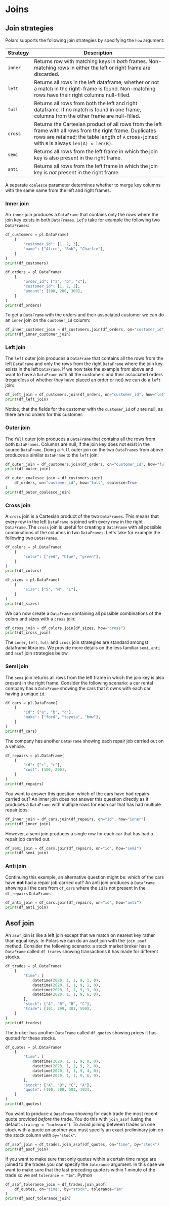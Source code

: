# Joins
## Join strategies
Polars supports the following join strategies by specifying the `how` argument:

| Strategy | Description |
| --- | --- |
| `inner` | Returns row with matching keys in *both* frames. Non-matching rows in either the left or right frame are discarded. |
| `left` | Returns all rows in the left dataframe, whether or not a match in the right-frame is found. Non-matching rows have their right columns null-filled. |
| `full` | Returns all rows from both the left and right dataframe. If no match is found in one frame, columns from the other frame are null-filled. |
| `cross` | Returns the Cartesian product of all rows from the left frame with all rows from the right frame. Duplicates rows are retained; the table length of `A` cross-joined with `B` is always `len(A) × len(B)`. |
| `semi` | Returns all rows from the left frame in which the join key is also present in the right frame. |
| `anti` | Returns all rows from the left frame in which the join key is *not* present in the right frame. |
A separate `coalesce` parameter determines whether to merge key columns with the same name from the left and right
frames.
### Inner join
An `inner` join produces a `DataFrame` that contains only the rows where the join key exists in both `DataFrames`. Let's
take for example the following two `DataFrames`:
 
```python
df_customers = pl.DataFrame(
    {
        "customer_id": [1, 2, 3],
        "name": ["Alice", "Bob", "Charlie"],
    }
)
print(df_customers)
```
 


 
```python
df_orders = pl.DataFrame(
    {
        "order_id": ["a", "b", "c"],
        "customer_id": [1, 2, 2],
        "amount": [100, 200, 300],
    }
)
print(df_orders)
```
 

To get a `DataFrame` with the orders and their associated customer we can do an `inner` join on the `customer_id`
column:
 
```python
df_inner_customer_join = df_customers.join(df_orders, on="customer_id", how="inner")
print(df_inner_customer_join)
```
 

### Left join
The `left` outer join produces a `DataFrame` that contains all the rows from the left `DataFrame` and only the rows from
the right `DataFrame` where the join key exists in the left `DataFrame`. If we now take the example from above and want
to have a `DataFrame` with all the customers and their associated orders (regardless of whether they have placed an
order or not) we can do a `left` join:
 
```python
df_left_join = df_customers.join(df_orders, on="customer_id", how="left")
print(df_left_join)
```
 

Notice, that the fields for the customer with the `customer_id` of `3` are null, as there are no orders for this
customer.
### Outer join
The `full` outer join produces a `DataFrame` that contains all the rows from both `DataFrames`. Columns are null, if the
join key does not exist in the source `DataFrame`. Doing a `full` outer join on the two `DataFrames` from above produces
a similar `DataFrame` to the `left` join:
 
```python
df_outer_join = df_customers.join(df_orders, on="customer_id", how="full")
print(df_outer_join)
```
 


 
```python
df_outer_coalesce_join = df_customers.join(
    df_orders, on="customer_id", how="full", coalesce=True
)
print(df_outer_coalesce_join)
```
 

### Cross join
A `cross` join is a Cartesian product of the two `DataFrames`. This means that every row in the left `DataFrame` is
joined with every row in the right `DataFrame`. The `cross` join is useful for creating a `DataFrame` with all possible
combinations of the columns in two `DataFrames`. Let's take for example the following two `DataFrames`.
 
```python
df_colors = pl.DataFrame(
    {
        "color": ["red", "blue", "green"],
    }
)
print(df_colors)
```
 


 
```python
df_sizes = pl.DataFrame(
    {
        "size": ["S", "M", "L"],
    }
)
print(df_sizes)
```
 

We can now create a `DataFrame` containing all possible combinations of the colors and sizes with a `cross` join:
 
```python
df_cross_join = df_colors.join(df_sizes, how="cross")
print(df_cross_join)
```
 

  
The `inner`, `left`, `full` and `cross` join strategies are standard amongst dataframe libraries. We provide more
details on the less familiar `semi`, `anti` and `asof` join strategies below.
### Semi join
The `semi` join returns all rows from the left frame in which the join key is also present in the right frame. Consider
the following scenario: a car rental company has a `DataFrame` showing the cars that it owns with each car having a
unique `id`.
 
```python
df_cars = pl.DataFrame(
    {
        "id": ["a", "b", "c"],
        "make": ["ford", "toyota", "bmw"],
    }
)
print(df_cars)
```
 

The company has another `DataFrame` showing each repair job carried out on a vehicle.
 
```python
df_repairs = pl.DataFrame(
    {
        "id": ["c", "c"],
        "cost": [100, 200],
    }
)
print(df_repairs)
```
 

You want to answer this question: which of the cars have had repairs carried out?
An inner join does not answer this question directly as it produces a `DataFrame` with multiple rows for each car that
has had multiple repair jobs:
 
```python
df_inner_join = df_cars.join(df_repairs, on="id", how="inner")
print(df_inner_join)
```
 

However, a semi join produces a single row for each car that has had a repair job carried out.
 
```python
df_semi_join = df_cars.join(df_repairs, on="id", how="semi")
print(df_semi_join)
```
 

### Anti join
Continuing this example, an alternative question might be: which of the cars have **not** had a repair job carried out?
An anti join produces a `DataFrame` showing all the cars from `df_cars` where the `id` is not present in
the `df_repairs` `DataFrame`.
 
```python
df_anti_join = df_cars.join(df_repairs, on="id", how="anti")
print(df_anti_join)
```
 

## Asof join
An `asof` join is like a left join except that we match on nearest key rather than equal keys.
In Polars we can do an asof join with the `join_asof` method.
Consider the following scenario: a stock market broker has a `DataFrame` called `df_trades` showing transactions it has
made for different stocks.
 
```python
df_trades = pl.DataFrame(
    {
        "time": [
            datetime(2020, 1, 1, 9, 1, 0),
            datetime(2020, 1, 1, 9, 1, 0),
            datetime(2020, 1, 1, 9, 3, 0),
            datetime(2020, 1, 1, 9, 6, 0),
        ],
        "stock": ["A", "B", "B", "C"],
        "trade": [101, 299, 301, 500],
    }
)
print(df_trades)
```
 

The broker has another `DataFrame` called `df_quotes` showing prices it has quoted for these stocks.
 
```python
df_quotes = pl.DataFrame(
    {
        "time": [
            datetime(2020, 1, 1, 9, 0, 0),
            datetime(2020, 1, 1, 9, 2, 0),
            datetime(2020, 1, 1, 9, 4, 0),
            datetime(2020, 1, 1, 9, 6, 0),
        ],
        "stock": ["A", "B", "C", "A"],
        "quote": [100, 300, 501, 102],
    }
)
print(df_quotes)
```
 

You want to produce a `DataFrame` showing for each trade the most recent quote provided *before* the trade. You do this
with `join_asof` (using the default `strategy = "backward"`).
To avoid joining between trades on one stock with a quote on another you must specify an exact preliminary join on the
stock column with `by="stock"`.
 
```python
df_asof_join = df_trades.join_asof(df_quotes, on="time", by="stock")
print(df_asof_join)
```
 

If you want to make sure that only quotes within a certain time range are joined to the trades you can specify
the `tolerance` argument. In this case we want to make sure that the last preceding quote is within 1 minute of the
trade so we set `tolerance = "1m"`.
 Python
```python
df_asof_tolerance_join = df_trades.join_asof(
    df_quotes, on="time", by="stock", tolerance="1m"
)
print(df_asof_tolerance_join)
```
